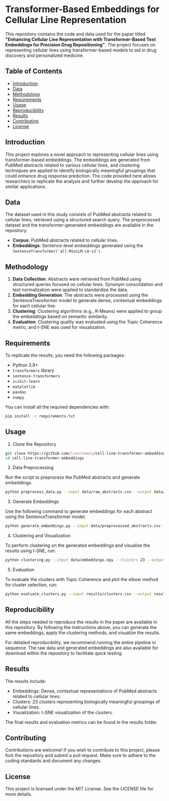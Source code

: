 # Transformer-Based Embeddings for Cellular Line Representation

This repository contains the code and data used for the paper titled **"Enhancing Cellular Line Representation with Transformer-Based Text Embeddings for Precision Drug Repositioning"**. The project focuses on representing cellular lines using transformer-based models to aid in drug discovery and personalized medicine.

## Table of Contents
- [Introduction](#introduction)
- [Data](#data)
- [Methodology](#methodology)
- [Requirements](#requirements)
- [Usage](#usage)
- [Reproducibility](#reproducibility)
- [Results](#results)
- [Contributing](#contributing)
- [License](#license)

## Introduction
This project explores a novel approach to representing cellular lines using transformer-based embeddings. The embeddings are generated from PubMed abstracts related to various cellular lines, and clustering techniques are applied to identify biologically meaningful groupings that could enhance drug response prediction. The code provided here allows researchers to replicate the analysis and further develop the approach for similar applications.

## Data
The dataset used in this study consists of PubMed abstracts related to cellular lines, retrieved using a structured search query. The preprocessed dataset and the transformer-generated embeddings are available in the repository.

- **Corpus**: PubMed abstracts related to cellular lines.
- **Embeddings**: Sentence-level embeddings generated using the `SentenceTransformer('all-MiniLM-L6-v2')`.

## Methodology
1. **Data Collection**: Abstracts were retrieved from PubMed using structured queries focused on cellular lines. Synonym consolidation and text normalization were applied to standardize the data.
2. **Embedding Generation**: The abstracts were processed using the SentenceTransformer model to generate dense, contextual embeddings for each cellular line.
3. **Clustering**: Clustering algorithms (e.g., K-Means) were applied to group the embeddings based on semantic similarity.
4. **Evaluation**: Clustering quality was evaluated using the Topic Coherence metric, and t-SNE was used for visualization.

## Requirements
To replicate the results, you need the following packages:
- Python 3.8+
- `transformers` library
- `sentence-transformers`
- `scikit-learn`
- `matplotlib`
- `pandas`
- `numpy`

You can install all the required dependencies with:
```bash
pip install -r requirements.txt
```

## Usage
1. Clone the Repository

```bash
git clone https://github.com/[username]/cell-line-transformer-embeddings.git
cd cell-line-transformer-embeddings
```
2. Data Preprocessing

Run the script to preprocess the PubMed abstracts and generate embeddings.

```bash
python preprocess_data.py --input data/raw_abstracts.csv --output data/preprocessed_abstracts.csv
```

3. Generate Embeddings

Use the following command to generate embeddings for each abstract using the SentenceTransformer model.

```bash
python generate_embeddings.py --input data/preprocessed_abstracts.csv --output data/embeddings.npy
```
4. Clustering and Visualization

To perform clustering on the generated embeddings and visualize the results using t-SNE, run:

```bash
python clustering.py --input data/embeddings.npy --clusters 23 --output results/clusters.csv
```
5. Evaluation

To evaluate the clusters with Topic Coherence and plot the elbow method for cluster selection, run:

```bash
python evaluate_clusters.py --input results/clusters.csv --output results/evaluation.txt
```
## Reproducibility

All the steps needed to reproduce the results in the paper are available in this repository. By following the instructions above, you can generate the same embeddings, apply the clustering methods, and visualize the results.

For detailed reproducibility, we recommend running the entire pipeline in sequence. The raw data and generated embeddings are also available for download within the repository to facilitate quick testing.

## Results

The results include:

* Embeddings: Dense, contextual representations of PubMed abstracts related to cellular lines.
* Clusters: 23 clusters representing biologically meaningful groupings of cellular lines.
* Visualization: t-SNE visualization of the clusters.

The final results and evaluation metrics can be found in the results folder.

## Contributing

Contributions are welcome! If you wish to contribute to this project, please fork the repository and submit a pull request. Make sure to adhere to the coding standards and document any changes.

## License

This project is licensed under the MIT License. See the LICENSE file for more details.